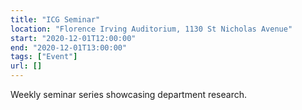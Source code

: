 ```yaml
---
title: "ICG Seminar"
location: "Florence Irving Auditorium, 1130 St Nicholas Avenue"
start: "2020-12-01T12:00:00"
end: "2020-12-01T13:00:00"
tags: ["Event"]
url: []
---
```


Weekly seminar series showcasing department research.

<!-- endexcerpt -->
